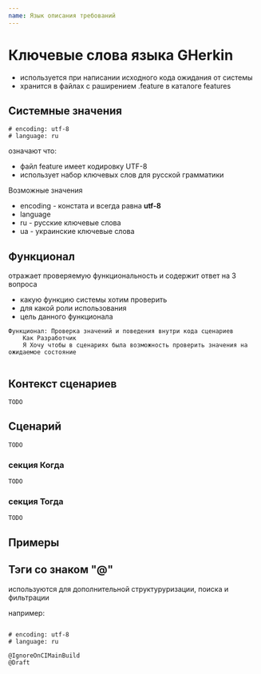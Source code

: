 ```yaml
---
name: Язык описания требований
---
```


# Ключевые слова языка GHerkin

* используется при написании исходного кода ожидания от системы
* хранится в файлах с раширением .feature в каталоге features

## Системные значения


```
# encoding: utf-8
# language: ru
```

означают что:

* файл feature имеет кодировку UTF-8 
* использует набор ключевых слов для русской грамматики

Возможные значения

* encoding - констата и всегда равна **utf-8**
* language
 * ru - русские ключевые слова
 * ua - украинские ключевые слова 


## Функционал

отражает проверяемую функциональность и содержит ответ на 3 вопроса

* какую функцию системы хотим проверить
* для какой роли использования
* цель данного функционала


```Gherkin
Функционал: Проверка значений и поведения внутри кода сценариев
	Как Разработчик 
	Я Хочу чтобы в сценариях была возможность проверить значения на ожидаемое состояние


```

## Контекст сценариев


```
TODO
```

## Сценарий 


```
TODO
```

### секция Когда

```
TODO
```

### секция Тогда


```
TODO
```

## Примеры

## Тэги со знаком "@"

используются для дополнительной структуруризации, поиска и фильтрации

например:


```Gherkin

# encoding: utf-8
# language: ru

@IgnoreOnCIMainBuild
@Draft


```



